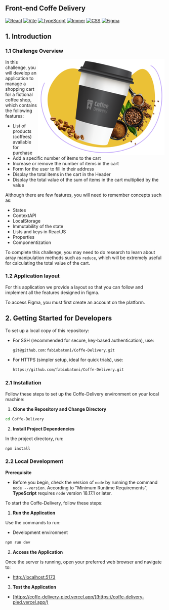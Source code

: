 ## Front-end Coffe Delivery

[![React](https://img.shields.io/badge/-ReactJs-61DAFB?logo=react&logoColor=white&style=for-the-badge)](https://react.dev/)
[![Vite](https://img.shields.io/badge/-Vite-purple?logo=vite&logoColor=white&style=for-the-badge)](https://vitejs.dev)
[![TypeScript](https://img.shields.io/badge/TypeScript-3178C6?logo=TypeScript&logoColor=white&style=for-the-badge)](https://www.typescriptlang.org/)
[![Immer](https://img.shields.io/badge/-Immer-green?logo=immer&logoColor=white&style=for-the-badge)](https://vitejs.dev)
[![CSS](https://img.shields.io/badge/-css-3192d6?logo=CSS&logoColor=white&style=for-the-badge)](https://developer.mozilla.org/pt-BR/docs/Web/CSS)
[![Figma](https://img.shields.io/badge/Figma-F24E1E?style=for-the-badge&logo=figma&logoColor=white)](https://www.figma.com/design/uy7JltKtDTF5KkA4jhtxqg/Coffee-Delivery-•-Desafio-React-(Copy)?node-id=2-12&t=ebuJBXKcmSZXMNDP-0)


## 1. Introduction

### 1.1 Challenge Overview

<img align="right" src="https://raw.githubusercontent.com/fabiobatoni/Coffe-Delivery/5f4e335b566aae9e297ff364cee92851a455aabe/src/assets/HomeLogo.svg" width="400"/>


In this challenge, you will develop an application to manage a shopping cart for a fictional coffee shop, which contains the following features:

- List of products (coffees) available for purchase
- Add a specific number of items to the cart
- Increase or remove the number of items in the cart
- Form for the user to fill in their address
- Display the total items in the cart in the Header
- Display the total value of the sum of items in the cart multiplied by the value

Although there are few features, you will need to remember concepts such as:

- States
- ContextAPI
- LocalStorage
- Immutability of the state
- Lists and keys in ReactJS
- Properties
- Componentization

To complete this challenge, you may need to do research to learn about array manipulation methods such as `reduce`, which will be extremely useful for calculating the total value of the cart.

### 1.2 Application layout

For this application we provide a layout so that you can follow and implement all the features designed in figma.

To access Figma, you must first create an account on the platform.

## 2. Getting Started for Developers

To set up a local copy of this repository:

- For SSH (recommended for secure, key-based authentication), use:

  ```bash
  git@github.com:fabiobatoni/Coffe-Delivery.git
  ```

- For HTTPS (simpler setup, ideal for quick trials), use:

  ```bash
  https://github.com/fabiobatoni/Coffe-Delivery.git
  ```

### 2.1 Installation

Follow these steps to set up the Coffe-Delivery environment on your local
machine:

1. **Clone the Repository and Change Directory**

```bash
cd Coffe-Delivery
```

2. **Install Project Dependencies**

In the project directory, run:

```bash
npm install
```

### 2.2 Local Development

**Prerequisite**

- Before you begin, check the version of `node` by running the command `node
--version`. According to "Minimum Runtime Requirements", **TypeScript** requires
`node` version 18.17.1 or later.

To start the Coffe-Delivery, follow these steps:

1. **Run the Application**

Use the commands to run:

- Development environment

```bash
npm run dev
```

2. **Access the Application**

Once the server is running, open your preferred web browser and navigate to:

- [http://localhost:5173](http://localhost:5173)


3. **Test the Application**

- [https://coffe-delivery-pied.vercel.app/](https://coffe-delivery-pied.vercel.app/)
